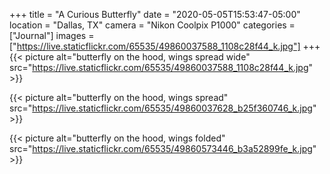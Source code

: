 +++
title = "A Curious Butterfly"
date = "2020-05-05T15:53:47-05:00"
location = "Dallas, TX"
camera = "Nikon Coolpix P1000"
categories = ["Journal"]
images = ["https://live.staticflickr.com/65535/49860037588_1108c28f44_k.jpg"]
+++
{{< picture alt="butterfly on the hood, wings spread wide" src="https://live.staticflickr.com/65535/49860037588_1108c28f44_k.jpg" >}}
<!--more-->

{{< picture alt="butterfly on the hood, wings spread" src="https://live.staticflickr.com/65535/49860037628_b25f360746_k.jpg" >}}

{{< picture alt="butterfly on the hood, wings folded" src="https://live.staticflickr.com/65535/49860573446_b3a52899fe_k.jpg" >}}
